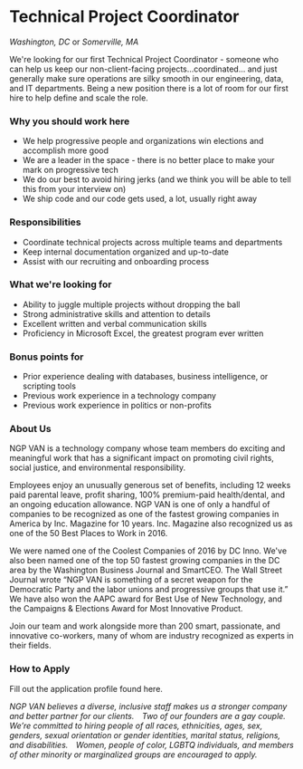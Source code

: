 # Technical Project Coordinator

*Washington, DC* or *Somerville, MA*

We're looking for our first Technical Project Coordinator - someone who can help us keep our non-client-facing projects...coordinated... and just generally make sure operations are silky smooth in our engineering, data, and IT departments.  Being a new position there is a lot of room for our first hire to help define and scale the role.

### Why you should work here

- We help progressive people and organizations win elections and accomplish more good
- We are a leader in the space - there is no better place to make your mark on progressive tech
- We do our best to avoid hiring jerks (and we think you will be able to tell this from your interview on)
- We ship code and our code gets used, a lot, usually right away

### Responsibilities

- Coordinate technical projects across multiple teams and departments
- Keep internal documentation organized and up-to-date
- Assist with our recruiting and onboarding process 

### What we're looking for

- Ability to juggle multiple projects without dropping the ball
- Strong administrative skills and attention to details
- Excellent written and verbal communication skills
- Proficiency in Microsoft Excel, the greatest program ever written

### Bonus points for

- Prior experience dealing with databases, business intelligence, or scripting tools
- Previous work experience in a technology company
- Previous work experience in politics or non-profits

### About Us

NGP VAN is a technology company whose team members do exciting and meaningful work that has a significant impact on promoting civil rights, social justice, and environmental responsibility.

Employees enjoy an unusually generous set of benefits, including 12 weeks paid parental leave, profit sharing, 100% premium-paid health/dental, and an ongoing education allowance. NGP VAN is one of only a handful of companies to be recognized as one of the fastest growing companies in America by Inc. Magazine for 10 years. Inc. Magazine also recognized us as one of the 50 Best Places to Work in 2016.

We were named one of the Coolest Companies of 2016 by DC Inno. We've also been named one of the top 50 fastest growing companies in the DC area by the Washington Business Journal and SmartCEO. The Wall Street Journal wrote “NGP VAN is something of a secret weapon for the Democratic Party and the labor unions and progressive groups that use it.” We have also won the AAPC award for Best Use of New Technology, and the Campaigns & Elections Award for Most Innovative Product.

Join our team and work alongside more than 200 smart, passionate, and innovative co-workers, many of whom are industry recognized as experts in their fields.

### How to Apply

Fill out the application profile found here.

_NGP VAN believes a diverse, inclusive staff makes us a stronger company and better partner for our clients.  Two of our founders are a gay couple.  We’re committed to hiring people of all races, ethnicities, ages, sex, genders, sexual orientation or gender identities, marital status, religions, and disabilities.  Women, people of color, LGBTQ individuals, and members of other minority or marginalized groups are encouraged to apply._
